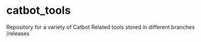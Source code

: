 # catbot_tools
Repository for a variety of Catbot Related tools stored in different branches /releases
